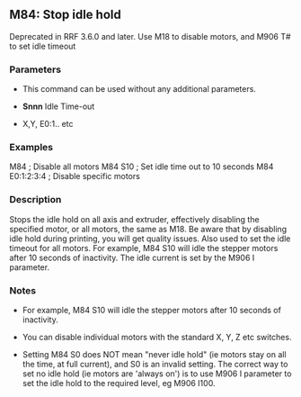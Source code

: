 ## M84: Stop idle hold

Deprecated in RRF 3.6.0 and later. Use M18 to disable motors, and M906 T# to set idle timeout

### Parameters

- This command can be used without any additional parameters.

- **Snnn** Idle Time-out

- X,Y, E0:1.. etc

### Examples

M84 ; Disable all motors M84 S10 ; Set idle time out to 10 seconds M84 E0:1:2:3:4 ; Disable specific motors

### Description

Stops the idle hold on all axis and extruder, effectively disabling the specified motor, or all motors, the same as M18. Be aware that by disabling idle hold during printing, you will get quality issues. Also used to set the idle timeout for all motors. For example, M84 S10 will idle the stepper motors after 10 seconds of inactivity. The idle current is set by the M906 I parameter.

### Notes

- For example, M84 S10 will idle the stepper motors after 10 seconds of inactivity.

- You can disable individual motors with the standard X, Y, Z etc switches.

- Setting M84 S0 does NOT mean "never idle hold" (ie motors stay on all the time, at full current), and S0 is an invalid setting. The correct way to set no idle hold (ie motors are 'always on') is to use M906 I parameter to set the idle hold to the required level, eg M906 I100.

